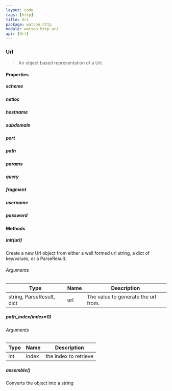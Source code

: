 ```yaml
---
layout: code
tags: [http]
title: Uri
package: watson.http
module: watson.http.uri
api: [Url]
---
```


### Url

> An object based representation of a Url.

#### Properties

##### scheme
##### netloc
##### hostname
##### subdomain
##### port
##### path
##### params
##### query
##### fragment
##### username
##### password

#### Methods

##### __init__(url)

Create a new Url object from either a well formed url string, a dict of key/values, or a ParseResult.

###### Arguments

Type | Name | Description
-------- | -------- | -----------
string, ParseResult, dict | url | The value to generate the url from.

##### path_index(index=0)

###### Arguments

Type | Name | Description
-------- | -------- | -----------
int | index | the index to retrieve

##### assemble()

Converts the object into a string
